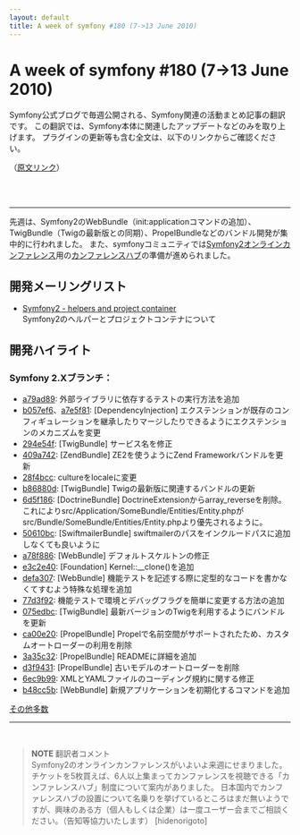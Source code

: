 ```yaml
---
layout: default
title: A week of symfony #180 (7->13 June 2010)
---
```


A week of symfony #180 (7->13 June 2010)
========================================

Symfony公式ブログで毎週公開される、Symfony関連の活動まとめ記事の翻訳です。
この翻訳では、Symfony本体に関連したアップデートなどのみを取り上げます。
プラグインの更新等も含む全文は、以下のリンクからご確認ください。

（[原文リンク](http://www.symfony-project.org/blog/2010/06/13/a-week-of-symfony-180-7-13-june-2010)）

<br />
<br />
<hr />

先週は、Symfony2のWebBundle（init:applicationコマンドの追加）、TwigBundle（Twigの最新版との同期）、PropelBundleなどのバンドル開発が集中的に行われました。
また、symfonyコミュニティでは[Symfony2オンラインカンファレンス](http://www.symfony-live.com/)用の[カンファレンスハブ](http://www.symfony-project.org/blog/2010/06/09/state-of-symfony-2-conference-hubs)の準備が進められました。


開発メーリングリスト
--------------------

- [Symfony2 - helpers and project container](http://groups.google.com/group/symfony-devs/browse_thread/thread/2f95e5c1513eb2d1)<br />
  Symfony2のヘルパーとプロジェクトコンテナについて


開発ハイライト
--------------

### Symfony 2.Xブランチ：

- [a79ad89](http://github.com/symfony/symfony/commit/a79ad894f920e2f78d1f09f25901e91a74430686): 外部ライブラリに依存するテストの実行方法を追加
- [b057ef6](http://github.com/symfony/symfony/commit/b057ef613fab4bc06d77bd45d77ed16ba35f7fc8)、[a7e5f81](http://github.com/symfony/symfony/commit/a7e5f81803c6d36aa9b81b25519b01f93492c3d8): [DependencyInjection] エクステンションが既存のコンフィギュレーションを継承したりマージしたりできるようにエクステンションのメカニズムを変更
- [294e54f](http://github.com/symfony/symfony/commit/294e54fb21d1fed671a1abb07cccc044e8dc45ee): [TwigBundle] サービス名を修正
- [409a742](http://github.com/symfony/symfony/commit/409a7425036d200716bcdf286baea157f38cb891): [ZendBundle] ZE2を使うようにZend Frameworkバンドルを更新
- [28f4bcc](http://github.com/symfony/symfony/commit/28f4bccb33ba64ca732cdc3b71049435b62e3053): cultureをlocaleに変更
- [b86880d](http://github.com/symfony/symfony/commit/b86880da5e946fdd70ccc631e3cabdbf09f06e7e): [TwigBundle] Twigの最新版に関連するバンドルの更新
- [6d5f186](http://github.com/symfony/symfony/commit/6d5f186728117a3e7845df7c49b59a65e7a4114d): [DoctrineBundle] DoctrineExtensionからarray_reverseを削除。これによりsrc/Application/SomeBundle/Entities/Entity.phpがsrc/Bundle/SomeBundle/Entities/Entity.phpより優先されるように。
- [50610bc](http://github.com/symfony/symfony/commit/50610bc92b526499a49ae3c6539c89c28ceda4e8): [SwiftmailerBundle] swiftmailerのパスをインクルードパスに追加しなくても良いように
- [a78f886](http://github.com/symfony/symfony/commit/a78f88687c0a008518c8a6c471df3ecf6523de98): [WebBundle] デフォルトスケルトンの修正
- [e3c2e40](http://github.com/symfony/symfony/commit/e3c2e40c06303eb33b43a77cff019cde0df3051d): [Foundation] Kernel::__clone()を追加
- [defa307](http://github.com/symfony/symfony/commit/defa307d40b9f350f29c8c82f1acc2b182b727cd): [WebBundle] 機能テストを記述する際に定型的なコードを書かなくてすむよう特殊な処理を追加
- [77d3f92](http://github.com/symfony/symfony/commit/77d3f924df2f27972922d2b27c008d91c747b7e3): 機能テストで環境とデバッグフラグを簡単に変更する方法の追加
- [075edbc](http://github.com/symfony/symfony/commit/075edbc3b79230c69cac86292f88cd4480056ab3): [TwigBundle] 最新バージョンのTwigを利用するようにバンドルを更新
- [ca00e20](http://github.com/symfony/symfony/commit/ca00e2074838ec08eb84e12a10f97be6f47bc8e7): [PropelBundle] Propelで名前空間がサポートされたため、カスタムオートローダーの利用を削除
- [3a35c32](http://github.com/symfony/symfony/commit/3a35c327c5d1c33b9f525d71dac60d25fe87f2d0): [PropelBundle] READMEに詳細を追加
- [d3f9431](http://github.com/symfony/symfony/commit/d3f9431757a3b8783810bd2861e304d30b59593e): [PropelBundle] 古いモデルのオートローダーを削除
- [6ec9b99](http://github.com/symfony/symfony/commit/6ec9b9966e541d09df7d87cb7a9a8ae4fe8e591a): XMLとYAMLファイルのコーディング規約に関する修正
- [b48cc5b](http://github.com/symfony/symfony/commit/b48cc5b3115a23e1ce91dab809887faa6a7195fd): [WebBundle] 新規アプリケーションを初期化するコマンドを追加

[その他多数](http://trac.symfony-project.com/trac/timeline?from=06%2F13%2F2010&daysback=6&milestone=on&ticket=on&changeset=on&update=Update)


<hr />
<br />

> **NOTE**
> 翻訳者コメント<br />
> Symfony2のオンラインカンファレンスがいよいよ来週にせまりました。
> チケットを5枚買えば、6人以上集まってカンファレンスを視聴できる「カンファレンスハブ」制度について案内がありました。
> 日本国内でカンファレンスハブの設置について名乗りを挙げているところはまだ無いようですが、興味のある方（個人もしくは企業）は一度ユーザー会までご相談ください。（告知等協力いたします）
> [hidenorigoto]


